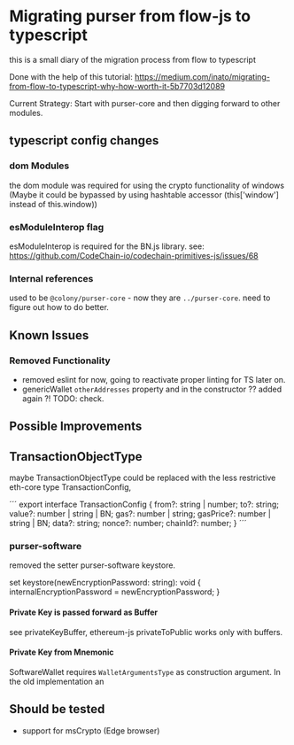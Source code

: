 
# Migrating purser from flow-js to typescript

this is a small diary of the migration process from flow to typescript


Done with the help of this tutorial:
https://medium.com/inato/migrating-from-flow-to-typescript-why-how-worth-it-5b7703d12089


Current Strategy: Start with purser-core and then digging forward to other modules.


## typescript config changes

### dom Modules
the dom module was required for using the crypto functionality of windows
(Maybe it could be bypassed by using hashtable accessor (this['window'] instead of this.window))

### esModuleInterop flag
esModuleInterop is required for the BN.js library. see: https://github.com/CodeChain-io/codechain-primitives-js/issues/68


### Internal references

used to be `@colony/purser-core` - now they are `../purser-core`.
need to figure out how to do better.


## Known Issues

### Removed Functionality

- removed eslint for now, going to reactivate proper linting for TS later on.
- genericWallet `otherAddresses` property and in the constructor ?? added again ?! TODO: check.


## Possible Improvements

## TransactionObjectType

maybe TransactionObjectType could be replaced with the less restrictive eth-core type TransactionConfig,

´´´
export interface TransactionConfig {
    from?: string | number;
    to?: string;
    value?: number | string | BN;
    gas?: number | string;
    gasPrice?: number | string | BN;
    data?: string;
    nonce?: number;
    chainId?: number;
}
´´´

### purser-software
removed the setter purser-software keystore.

set keystore(newEncryptionPassword: string): void {
    internalEncryptionPassword = newEncryptionPassword;
}

#### Private Key is passed forward as Buffer
see privateKeyBuffer, ethereum-js privateToPublic works only with buffers.

#### Private Key from Mnemonic

SoftwareWallet requires `WalletArgumentsType` as construction argument.
In the old implementation an


## Should be tested
- support for msCrypto (Edge browser)
